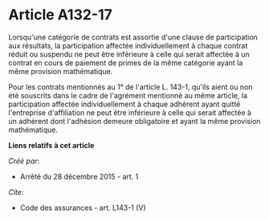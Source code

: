 # Article A132-17

Lorsqu'une catégorie de contrats est assortie d'une clause de participation aux résultats, la participation affectée
individuellement à chaque contrat réduit ou suspendu ne peut être inférieure à celle qui serait affectée à un contrat en
cours de paiement de primes de la même catégorie ayant la même provision mathématique. 

Pour les contrats mentionnés au 1° de l'article L. 143-1, qu'ils aient ou non été souscrits dans le cadre de l'agrément
mentionné au même article, la participation affectée individuellement à chaque adhérent ayant quitté l'entreprise
d'affiliation ne peut être inférieure à celle qui serait affectée à un adhérent dont l'adhésion demeure obligatoire et ayant
la même provision mathématique.

**Liens relatifs à cet article**

_Créé par_:

  - Arrêté du 28 décembre 2015 - art. 1

_Cite_:

  - Code des assurances - art. L143-1 (V)

